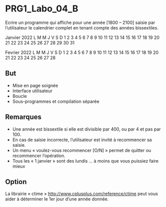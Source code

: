 # PRG1_Labo_04_B
Ecrire un programme qui affiche pour une année [1800 – 2100] saisie par
l’utilisateur le calendrier complet en tenant compte des années bissextiles.

Janvier 2022
 L  M  M  J  V  S  D
 1  2  3  4  5  6  7
 8  9 10 11 12 13 14
15 16 17 18 19 20 21
22 23 24 25 26 27 28
29 30 31

Fevrier 2022
 L  M  M  J  V  S  D
          1  2  3  4
 5  6  7  8  9 10 11
12 13 14 15 16 17 18
19 20 21 22 23 24 25
26 27 28

## But
* Mise en page soignée
* Interface utilisateur
* Boucle
* Sous-programmes et compilation séparée
## Remarques
* Une année est bissextile si elle est divisible par 400, ou par 4 et pas par 100.
* En cas de saisie incorrecte, l’utilisateur est invité à recommencer sa saisie.
* Un menu « voulez-vous recommencer [O/N] » permet de quitter ou recommencer l’opération.
* Tous les « 1 janvier » sont des lundis ... à moins que vous puissiez faire mieux
## Option
La librairie « ctime » http://www.cplusplus.com/reference/ctime peut vous aider
à déterminer le 1er jour d’une année donnée.